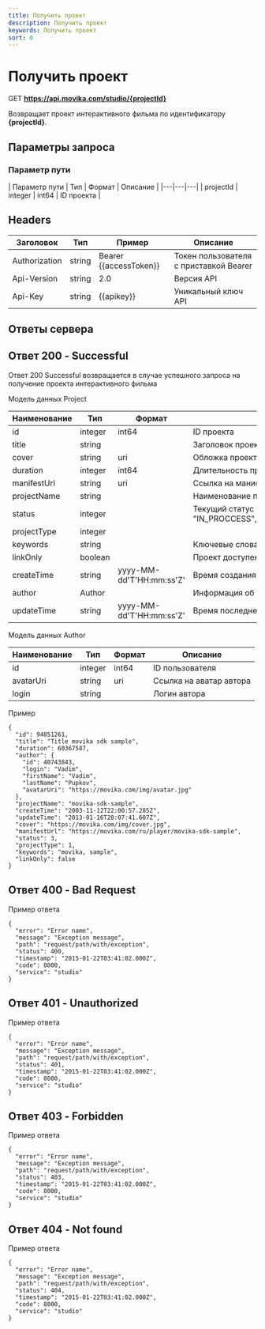 ```yaml
---
title: Получить проект
description: Получить проект
keywords: Получить проект
sort: 0
---
```

 
# Получить проект 

GET **https://api.movika.com/studio/{projectId}**

Возвращает проект интерактивного фильма по идентификатору **{projectId}**.


## Параметры запроса

### Параметр пути

| Параметр пути | Тип | Формат | Описание |
|---|---|---|
| projectId | integer | int64 | ID проекта |

## Headers

| Заголовок | Тип  | Пример | Описание |
|---|---|---|---|
| Authorization | string | Bearer {{accessToken}} | Токен пользователя с приставкой Bearer |
| Api-Version | string | 2.0 | Версия API | 
| Api-Key | string | {{apikey}} | Уникальный ключ API |


## Ответы сервера

## Ответ 200 - Successful

Ответ 200 Successful возвращается в случае успешного запроса на получение проекта интерактивного фильма

Модель данных Project 

| Наименование | Тип | Формат | Описание |
|---|---|---|---|
| id | integer | int64| ID проекта |
| title | string| | Заголовок проекта |
| cover | string | uri| Обложка проекта |
| duration | integer | int64| Длительность проекта в секундах |
| manifestUrl | string | uri| Ссылка на манифест проекта интерактивного видео |
| projectName | string| | Наименование проекта |
| status | integer | | Текущий статус проекта. Возможные значения: ["0": "IN_PROCCESS","1":"DONE","2":"ERROR","3":"TO_DEPLOY"] |
| projectType | integer | | | Типо проекта. Возможные значения: [ "1":"Pro", "2":"LiteEditor"] |
| keywords | string| | Ключевые слова, описывающие содержание проекта |
| linkOnly | boolean | | Проект доступен только по ссылке (Да/Нет) |
| createTime | string | yyyy-MM-dd'T'HH:mm:ss'Z' | Время создания проекта |
| author | Author | | Информация об авторе проекта |
| updateTime | string | yyyy-MM-dd'T'HH:mm:ss'Z'| Время последнего редактирования проекта |

Модель данных Author

| Наименование | Тип | Формат | Описание |
|---|---|---|---|
| id | integer | int64 | ID пользователя |
| avatarUri | string | uri | Ссылка на аватар автора |
| login | string || Логин автора |

Пример

```
{
  "id": 94851261,
  "title": "Title movika sdk sample",
  "duration": 60367587,
  "author": {
    "id": 40743843,
    "login": "Vadim",
    "firstName": "Vadim",
    "lastName": "Pupkov",
    "avatarUri": "https://movika.com/img/avatar.jpg"
  },
  "projectName": "movika-sdk-sample",
  "createTime": "2003-11-12T22:00:57.285Z",
  "updateTime": "2013-01-16T20:07:41.607Z",
  "cover": "https://movika.com/img/cover.jpg",
  "manifestUrl": "https://movika.com/ru/player/movika-sdk-sample",
  "status": 3,
  "projectType": 1,
  "keywords": "movika, sample",
  "linkOnly": false
}
```



## Ответ 400 - Bad Request

Пример ответа

```
{
  "error": "Error name",
  "message": "Exception message",
  "path": "request/path/with/exception",
  "status": 400,
  "timestamp": "2015-01-22T03:41:02.000Z",
  "code": 8000,
  "service": "studio"
}
```


## Ответ 401 - Unauthorized

Пример ответа

```
{
  "error": "Error name",
  "message": "Exception message",
  "path": "request/path/with/exception",
  "status": 401,
  "timestamp": "2015-01-22T03:41:02.000Z",
  "code": 8000,
  "service": "studio"
}
```

## Ответ 403 - Forbidden

Пример ответа

```
{
  "error": "Error name",
  "message": "Exception message",
  "path": "request/path/with/exception",
  "status": 403,
  "timestamp": "2015-01-22T03:41:02.000Z",
  "code": 8000,
  "service": "studio"
}
```


## Ответ 404 - Not found

Пример ответа

```
{
  "error": "Error name",
  "message": "Exception message",
  "path": "request/path/with/exception",
  "status": 404,
  "timestamp": "2015-01-22T03:41:02.000Z",
  "code": 8000,
  "service": "studio"
}
```
